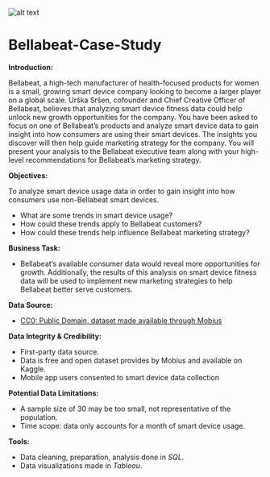 ![alt text](https://i.ebayimg.com/images/g/6o4AAOSwJ5RbHTum/s-l640.jpg)

# Bellabeat-Case-Study

**Introduction:**

Bellabeat, a high-tech manufacturer of health-focused products for women is a small, growing smart device company looking to become a larger player on a global scale. Urška Sršen, cofounder and Chief Creative Officer of Bellabeat, believes that analyzing smart device fitness data could help unlock new growth opportunities for the company. You have been asked to focus on one of Bellabeat’s products and analyze smart device data to gain insight into how consumers are using their smart devices. The insights you discover will then help guide marketing strategy for the company. You will present your analysis to the Bellabeat executive team along with your high-level recommendations for Bellabeat’s marketing strategy.

**Objectives:**

To analyze smart device usage data in order to gain insight into how consumers use non-Bellabeat smart devices.

- What are some trends in smart device usage?
- How could these trends apply to Bellabeat customers?
- How could these trends help influence Bellabeat marketing strategy?

**Business Task:**

- Bellabeat’s available consumer data would reveal more opportunities for growth. Additionally, the results of this analysis on smart device fitness data will be used to implement new marketing strategies to help Bellabeat better serve customers.

**Data Source:**

- [CC0: Public Domain, dataset made available through Mobius](https://www.kaggle.com/arashnic/fitbit)

**Data Integrity & Credibility:**

- First-party data source.
- Data is free and open dataset provides by Mobius and available on Kaggle. 
- Mobile app users consented to smart device data collection

**Potential Data Limitations:**

- A sample size of 30 may be too small, not representative of the population. 
- Time scope: data only accounts for a month of smart device usage.

**Tools:**

- Data cleaning, preparation, analysis done in *SQL*.
- Data visualizations made in *Tableau*.

